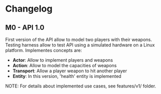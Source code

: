 # Changelog

## M0 - API 1.0
First version of the API allow to model two players with their weapons.
Testing harness allow to test API using a simulated hardware on a Linux platform.
Implementes concepts are:
* __Actor__: Allow to implement players and weapons
* __Action__: Allow to model the capacities of weapons
* __Transport__: Allow a player weapon to hit another player
* __Entity__: In this version, 'health' entity is implemented

NOTE: For details about implemented use cases, see features/v1/ folder.
